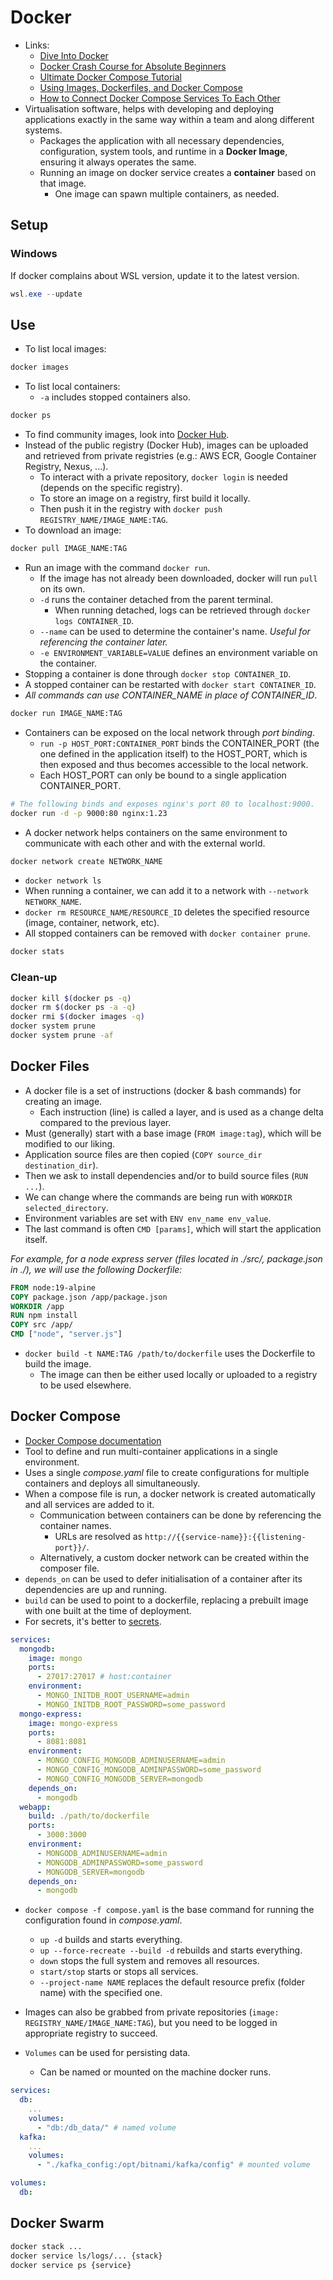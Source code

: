 # Docker

- Links:
  - [Dive Into Docker](https://diveintodocker.com/ref-dfp)
  - [Docker Crash Course for Absolute Beginners](https://www.youtube.com/watch?v=pg19Z8LL06w)
  - [Ultimate Docker Compose Tutorial](https://www.youtube.com/watch?v=SXwC9fSwct8)
  - [Using Images, Dockerfiles, and Docker Compose](https://containers.dev/guide/dockerfile)
  - [How to Connect Docker Compose Services To Each Other](https://erik-ekberg.medium.com/docker-compose-connecting-services-by-hostname-or-alias-b4f1a53d8d95)
- Virtualisation software, helps with developing and deploying applications exactly in the same way within a team and along different systems.
  - Packages the application with all necessary dependencies, configuration, system tools, and runtime in a **Docker Image**, ensuring it always operates the same.
  - Running an image on docker service creates a **container** based on that image.
    - One image can spawn multiple containers, as needed.

## Setup

### Windows

If docker complains about WSL version, update it to the latest version.

```powershell
wsl.exe --update
```

## Use

- To list local images:

```bash
docker images
```

- To list local containers:
  - `-a` includes stopped containers also.

```bash
docker ps
```

- To find community images, look into [Docker Hub](https://hub.docker.com/).
- Instead of the public registry (Docker Hub), images can be uploaded and retrieved from private registries (e.g.: AWS ECR, Google Container Registry, Nexus, ...).
  - To interact with a private repository, `docker login` is needed (depends on the specific registry).
  - To store an image on a registry, first build it locally.
  - Then push it in the registry with `docker push REGISTRY_NAME/IMAGE_NAME:TAG`.
- To download an image:

```bash
docker pull IMAGE_NAME:TAG
```

- Run an image with the command `docker run`.
  - If the image has not already been downloaded, docker will run `pull` on its own.
  - `-d` runs the container detached from the parent terminal.
    - When running detached, logs can be retrieved through `docker logs CONTAINER_ID`.
  - `--name` can be used to determine the container's name. *Useful for referencing the container later.*
  - `-e ENVIRONMENT_VARIABLE=VALUE` defines an environment variable on the container.
- Stopping a container is done through `docker stop CONTAINER_ID`.
- A stopped container can be restarted with `docker start CONTAINER_ID`.
- *All commands can use CONTAINER_NAME in place of CONTAINER_ID*.

```bash
docker run IMAGE_NAME:TAG
```

- Containers can be exposed on the local network through *port binding*.
  - `run -p HOST_PORT:CONTAINER_PORT` binds the CONTAINER_PORT (the one defined in the application itself) to the HOST_PORT, which is then exposed and thus becomes accessible to the local network.
  - Each HOST_PORT can only be bound to a single application CONTAINER_PORT.

```bash
# The following binds and exposes nginx's port 80 to localhost:9000.
docker run -d -p 9000:80 nginx:1.23
```

- A docker network helps containers on the same environment to communicate with each other and with the external world.

```bash
docker network create NETWORK_NAME
```

- `docker network ls`
- When running a container, we can add it to a network with `--network NETWORK_NAME`.
- `docker rm RESOURCE_NAME/RESOURCE_ID` deletes the specified resource (image, container, network, etc).
- All stopped containers can be removed with `docker container prune`.

```bash
docker stats
```

### Clean-up

```bash
docker kill $(docker ps -q)
docker rm $(docker ps -a -q)
docker rmi $(docker images -q)
docker system prune
docker system prune -af
```

## Docker Files

- A docker file is a set of instructions (docker & bash commands) for creating an image.
  - Each instruction (line) is called a layer, and is used as a change delta compared to the previous layer.
- Must (generally) start with a base image (`FROM image:tag`), which will be modified to our liking.
- Application source files are then copied (`COPY source_dir destination_dir`).
- Then we ask to install dependencies and/or to build source files (`RUN ...`).
- We can change where the commands are being run with `WORKDIR selected_directory`.
- Environment variables are set with `ENV env_name env_value`.
- The last command is often `CMD [params]`, which will start the application itself.

*For example, for a node express server (files located in ./src/, package.json in ./), we will use the following Dockerfile:*

```Dockerfile
FROM node:19-alpine
COPY package.json /app/package.json
WORKDIR /app
RUN npm install
COPY src /app/
CMD ["node", "server.js"]
```

- `docker build -t NAME:TAG /path/to/dockerfile` uses the Dockerfile to build the image.
  - The image can then be either used locally or uploaded to a registry to be used elsewhere.

## Docker Compose

- [Docker Compose documentation](https://docs.docker.com/compose/)
- Tool to define and run multi-container applications in a single environment.
- Uses a single *compose.yaml* file to create configurations for multiple containers and deploys all simultaneously.
- When a compose file is run, a docker network is created automatically and all services are added to it.
  - Communication between containers can be done by referencing the container names.
    - URLs are resolved as `http://{{service-name}}:{{listening-port}}/`.
  - Alternatively, a custom docker network can be created within the composer file.
- `depends_on` can be used to defer initialisation of a container after its dependencies are up and running.
- `build` can be used to point to a dockerfile, replacing a prebuilt image with one built at the time of deployment.
- For secrets, it's better to [secrets](https://docs.docker.com/compose/use-secrets/).

```yaml
services:
  mongodb:
    image: mongo
    ports:
      - 27017:27017 # host:container
    environment:
      - MONGO_INITDB_ROOT_USERNAME=admin
      - MONGO_INITDB_ROOT_PASSWORD=some_password
  mongo-express:
    image: mongo-express
    ports:
      - 8081:8081
    environment:
      - MONGO_CONFIG_MONGODB_ADMINUSERNAME=admin
      - MONGO_CONFIG_MONGODB_ADMINPASSWORD=some_password
      - MONGO_CONFIG_MONGODB_SERVER=mongodb
    depends_on:
      - mongodb
  webapp:
    build: ./path/to/dockerfile
    ports:
      - 3000:3000
    environment:
      - MONGODB_ADMINUSERNAME=admin
      - MONGODB_ADMINPASSWORD=some_password
      - MONGODB_SERVER=mongodb
    depends_on:
      - mongodb
```

- `docker compose -f compose.yaml` is the base command for running the configuration found in *compose.yaml*.
  - `up -d` builds and starts everything.
  - `up --force-recreate --build -d` rebuilds and starts everything.
  - `down` stops the full system and removes all resources.
  - `start/stop` starts or stops all services.
  - `--project-name NAME` replaces the default resource prefix (folder name) with the specified one.
- Images can also be grabbed from private repositories (`image: REGISTRY_NAME/IMAGE_NAME:TAG`), but you need to be logged in appropriate registry to succeed.

- `Volumes` can be used for persisting data.
  - Can be named or mounted on the machine docker runs.

```yaml
services:
  db:
    ...
    volumes:
      - "db:/db_data/" # named volume
  kafka:
    ...
    volumes:
      - "./kafka_config:/opt/bitnami/kafka/config" # mounted volume

volumes:
  db:
```

## Docker Swarm

```bash
docker stack ...
docker service ls/logs/... {stack}
docker service ps {service}
```
